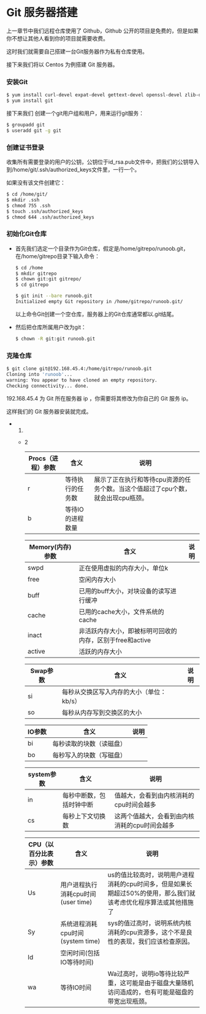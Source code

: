 # Git 服务器搭建

上一章节中我们远程仓库使用了 Github，Github 公开的项目是免费的，但是如果你不想让其他人看到你的项目就需要收费。

这时我们就需要自己搭建一台Git服务器作为私有仓库使用。

接下来我们将以 Centos 为例搭建 Git 服务器。

### 安装Git
```bash
$ yum install curl-devel expat-devel gettext-devel openssl-devel zlib-devel perl-devel
$ yum install git
```
接下来我们 创建一个git用户组和用户，用来运行git服务：
```bash
$ groupadd git
$ useradd git -g git
```

### 创建证书登录

收集所有需要登录的用户的公钥，公钥位于id_rsa.pub文件中，把我们的公钥导入到/home/git/.ssh/authorized_keys文件里，一行一个。

如果没有该文件创建它：
```bash
$ cd /home/git/
$ mkdir .ssh
$ chmod 755 .ssh
$ touch .ssh/authorized_keys
$ chmod 644 .ssh/authorized_keys
```

### 初始化Git仓库

* 首先我们选定一个目录作为Git仓库，假定是/home/gitrepo/runoob.git，在/home/gitrepo目录下输入命令：
    ```bash
    $ cd /home
    $ mkdir gitrepo
    $ chown git:git gitrepo/
    $ cd gitrepo

    $ git init --bare runoob.git
    Initialized empty Git repository in /home/gitrepo/runoob.git/
    ```
    以上命令Git创建一个空仓库，服务器上的Git仓库通常都以.git结尾。

* 然后把仓库所属用户改为git：
    ```bash
    $ chown -R git:git runoob.git
    ```

### 克隆仓库

```bash
$ git clone git@192.168.45.4:/home/gitrepo/runoob.git
Cloning into 'runoob'...
warning: You appear to have cloned an empty repository.
Checking connectivity... done.
```
192.168.45.4 为 Git 所在服务器 ip ，你需要将其修改为你自己的 Git 服务 ip。

这样我们的 Git 服务器安装就完成。

* 1.
    * 2

      Procs（进程）参数| 含义| 说明
      ------------|------|----------
      r |等待执行的任务数|展示了正在执行和等待cpu资源的任务个数。当这个值超过了cpu个数，就会出现cpu瓶颈。
      b | 等待IO的进程数量

      Memory(内存)参数| 含义| 说明
      ------------|------|----------
      swpd |正在使用虚拟的内存大小，单位k|
      free | 空闲内存大小
      buff | 已用的buff大小，对块设备的读写进行缓冲
      cache | 已用的cache大小，文件系统的cache
      inact | 非活跃内存大小，即被标明可回收的内存，区别于free和active
      active |活跃的内存大小

      Swap参数| 含义| 说明
      ------------|------|----------
      si |每秒从交换区写入内存的大小（单位：kb/s）
      so | 每秒从内存写到交换区的大小

      IO参数| 含义| 说明
      ------------|------|----------
      bi |每秒读取的块数（读磁盘）
      bo | 每秒写入的块数（写磁盘）

      system参数| 含义| 说明
      ------------|------|----------
      in |每秒中断数，包括时钟中断|值越大，会看到由内核消耗的cpu时间会越多
      cs |每秒上下文切换数|这两个值越大，会看到由内核消耗的cpu时间会越多

      CPU（以百分比表示）参数| 含义| 说明
      ------------|------|----------
      Us |用户进程执行消耗cpu时间(user time)|us的值比较高时，说明用户进程消耗的cpu时间多，但是如果长期超过50%的使用，那么我们就该考虑优化程序算法或其他措施了
      Sy |系统进程消耗cpu时间(system time)|sys的值过高时，说明系统内核消耗的cpu资源多，这个不是良性的表现，我们应该检查原因。
      Id |空闲时间(包括IO等待时间)
      wa |等待IO时间|Wa过高时，说明io等待比较严重，这可能是由于磁盘大量随机访问造成的，也有可能是磁盘的带宽出现瓶颈。